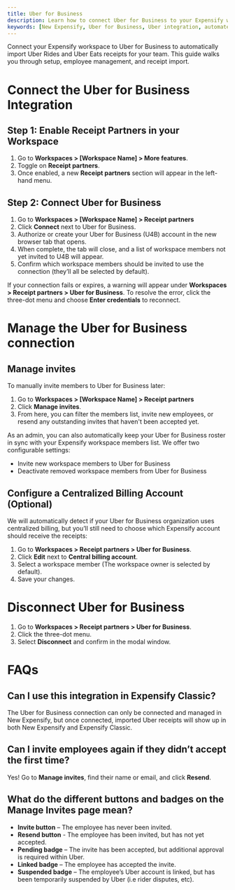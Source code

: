 ```yaml
---
title: Uber for Business
description: Learn how to connect Uber for Business to your Expensify workspace, invite employees, and automate receipt collection for Uber Rides and Uber Eats.
keywords: [New Expensify, Uber for Business, Uber integration, automate Uber receipts, connect Uber to Expensify, U4B, Uber Eats, Uber Rides, receipt automation]
---
```


<div id="new-expensify" markdown="1">

Connect your Expensify workspace to Uber for Business to automatically import Uber Rides and Uber Eats receipts for your team. This guide walks you through setup, employee management, and receipt import.

# Connect the Uber for Business Integration

## Step 1: Enable Receipt Partners in your Workspace
1. Go to **Workspaces > [Workspace Name] > More features**.
2. Toggle on **Receipt partners**.
3. Once enabled, a new **Receipt partners** section will appear in the left-hand menu.

## Step 2: Connect Uber for Business
1. Go to **Workspaces > [Workspace Name] > Receipt partners**
3. Click **Connect** next to Uber for Business.
4. Authorize or create your Uber for Business (U4B) account in the new browser tab that opens.
5. When complete, the tab will close, and a list of workspace members not yet invited to U4B will appear.
6. Confirm which workspace members should be invited to use the connection (they’ll all be selected by default).

If your connection fails or expires, a warning will appear under **Workspaces > Receipt partners > Uber for Business**. To resolve the error, click the three-dot menu and choose **Enter credentials** to reconnect.

# Manage the Uber for Business connection

## Manage invites

To manually invite members to Uber for Business later:

1. Go to **Workspaces > [Workspace Name] > Receipt partners**
2. Click **Manage invites**.
3. From here, you can filter the members list, invite new employees, or resend any outstanding invites that haven't been accepted yet.

As an admin, you can also automatically keep your Uber for Business roster in sync with your Expensify workspace members list. We offer two configurable settings:

- Invite new workspace members to Uber for Business
- Deactivate removed workspace members from Uber for Business

## Configure a Centralized Billing Account (Optional)

We will automatically detect if your Uber for Business organization uses centralized billing, but you’ll still need to choose which Expensify account should receive the receipts:

1. Go to **Workspaces > Receipt partners > Uber for Business**.
2. Click **Edit** next to **Central billing account**.
3. Select a workspace member (The workspace owner is selected by default).
4. Save your changes.

# Disconnect Uber for Business

1. Go to **Workspaces > Receipt partners > Uber for Business**.
2. Click the three-dot menu.
3. Select **Disconnect** and confirm in the modal window.


# FAQs

## Can I use this integration in Expensify Classic?
The Uber for Business connection can only be connected and managed in New Expensify, but once connected, imported Uber receipts will show up in both New Expensify and Expensify Classic.

## Can I invite employees again if they didn’t accept the first time?
Yes! Go to **Manage invites**, find their name or email, and click **Resend**.

## What do the different buttons and badges on the Manage Invites page mean?
- **Invite button** – The employee has never been invited.
- **Resend button** - The employee has been invited, but has not yet accepted.
- **Pending badge** – The invite has been accepted, but additional approval is required within Uber.
- **Linked badge** – The employee has accepted the invite.
- **Suspended badge** – The employee’s Uber account is linked, but has been temporarily suspended by Uber (i.e rider disputes, etc). 

</div>
